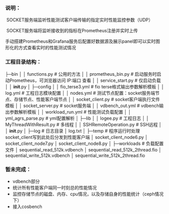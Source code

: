 ### **说明：**

​	SOCKET服务端监听性能测试客户端传输的指定实时性能监控参数（UDP）

​	SOCKET服务端将监听接收到的指标在Prometheus注册并实时上传

手动搭建Prometheus和Grafana服务后配置好数据源及展示panel即可以实时图形化的方式查看实时的性能测试情况



### **工程目录结构：**

├─bin
│  │  functions.py								# 公用的方法
│  │  prometheus_bin.py						# 启动服务时启动Prometheus，可浏览器访问 IP:端口   查看
│  │  service_start.py							# 仅启动负载
│  │  __init__.py
│
├─config
│  │  fio_terse3.yml							# fio terse格式输出参数解析模板
│  │  log.yml									# 工程日志模块配置
│  │  nodes.yml								# 测试节点配置：socket服务端节点、存储节点、性能客户端节点
│  │  socket_client.py							# socket客户端执行文件模板
│  │  socket_server.py							# socket服务端
│  │  vdbench_out.yml							# vdbench输出参数解析模板
│  │  workload_run.yml						# 性能测试负载配置
│  │  yml_agrs_parse.py						# yml配置解析
│
├─lib
│  │  logee.py								# 工程日志
│  │  MyThreadWithResult.py					# 多线程
│  │  SSHRemoteOperation.py					# SSH远程
│  │  __init__.py
│
├─log										# 日志目录
│      log.txt
│
├─temp										# 程序运行时处理socket_client写到此处后分发到性能客户端
│      socket_client_node6.py
│      socket_client_node7.py
│      socket_client_node8.py
│
├─workloads								# 负载配置文件
│      sequential_read_512k.vdbench
│      sequential_read_512k_2thread.fio
│      sequential_write_512k.vdbench
│      sequential_write_512k_2thread.fio



### 暂未完成：

- vdbench部分
- 统计所有性能客户端同一时刻总的性能情况
- 监控存储节点的磁盘、内存、cpu情况，以及存储自身的性能统计（ceph情况下）
- 接入cosbench